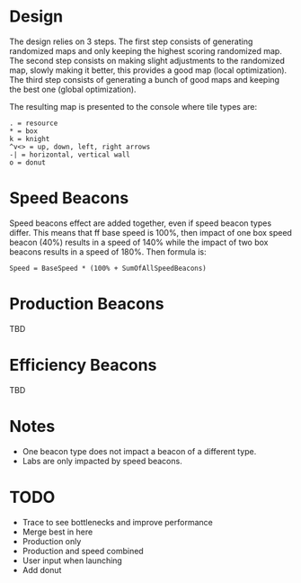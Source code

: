 # Design

The design relies on 3 steps. The first step consists of generating randomized maps and only keeping the highest scoring randomized map. The second step consists on making slight adjustments to the randomized map, slowly making it better, this provides a good map (local optimization). The third step consists of generating a bunch of good maps and keeping the best one (global optimization).

The resulting map is presented to the console where tile types are:


```
. = resource
* = box
k = knight
^v<> = up, down, left, right arrows
-| = horizontal, vertical wall
o = donut
```

# Speed Beacons

Speed beacons effect are added together, even if speed beacon types differ. This means that ff base speed is 100%, then impact of one box speed beacon (40%) results in a speed of 140% while the impact of two box beacons results in a speed of 180%. Then formula is:

`Speed = BaseSpeed * (100% + SumOfAllSpeedBeacons)`

# Production Beacons

TBD

# Efficiency Beacons

TBD

# Notes

- One beacon type does not impact a beacon of a different type.
- Labs are only impacted by speed beacons.

# TODO

- Trace to see bottlenecks and improve performance
- Merge best in here
- Production only
- Production and speed combined
- User input when launching
- Add donut
